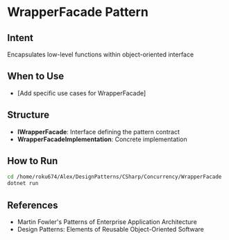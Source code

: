 # WrapperFacade Pattern

## Intent
Encapsulates low-level functions within object-oriented interface

## When to Use
- [Add specific use cases for WrapperFacade]

## Structure
- **IWrapperFacade**: Interface defining the pattern contract
- **WrapperFacadeImplementation**: Concrete implementation

## How to Run
```bash
cd /home/roku674/Alex/DesignPatterns/CSharp/Concurrency/WrapperFacade
dotnet run
```

## References
- Martin Fowler's Patterns of Enterprise Application Architecture
- Design Patterns: Elements of Reusable Object-Oriented Software
